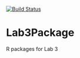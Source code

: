 [![Build Status](https://app.travis-ci.com/RajaHussnain/Lab3Package.svg?branch=master)](https://app.travis-ci.com/RajaHussnain/Lab3Package) 
# Lab3Package
R packages for Lab 3
